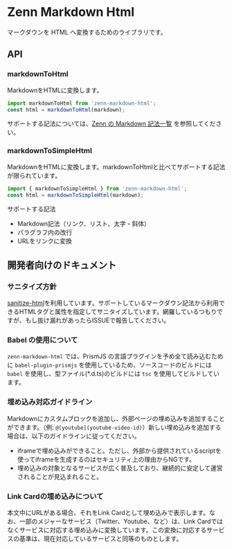 # Zenn Markdown Html

マークダウンを HTML へ変換するためのライブラリです。

## API

### markdownToHtml

MarkdownをHTMLに変換します。

```js
import markdownToHtml from 'zenn-markdown-html';
const html = markdownToHtml(markdown);
```

サポートする記法については、[Zenn の Markdown 記法一覧](https://zenn.dev/zenn/articles/markdown-guide) を参照してください。

### markdownToSimpleHtml

MarkdownをHTMLに変換します。markdownToHtmlと比べてサポートする記法が限られています。

```js
import { markdownToSimpleHtml } from 'zenn-markdown-html';
const html = markdownToSimpleHtml(markdown);
```

サポートする記法

- Markdown記法（リンク、リスト、太字・斜体）
- パラグラフ内の改行
- URLをリンクに変換

## 開発者向けのドキュメント

### サニタイズ方針

[sanitize-html](https://github.com/apostrophecms/sanitize-html)を利用しています。サポートしているマークダウン記法から利用できるHTMLタグと属性を指定してサニタイズしています。網羅しているつもりですが、もし抜け漏れがあったらISSUEで報告してください。

### Babel の使用について

`zenn-markdown-html` では、PrismJS の言語プラグインを予め全て読み込むために `babel-plugin-prismjs` を使用しているため、ソースコードのビルドには `babel` を使用し、型ファイル(\*.d.ts)のビルドには `tsc` を使用してビルドしています。

### 埋め込み対応ガイドライン

Markdownにカスタムブロックを追加し、外部ページの埋め込みを追加することができます。（例: `@[youtube](youtube-video-id)`）新しい埋め込みを追加する場合は、以下のガイドラインに従ってください。

- iframeで埋め込みができること。ただし、外部から提供されているscriptを使ってiframeを生成するのはセキュリティ上の理由からNGです。
- 埋め込みの対象となるサービスが広く普及しており、継続的に安定して運営されることが見込まれること。

### Link Cardの埋め込みについて

本文中にURLがある場合、それをLink Cardとして埋め込みで表示します。なお、一部のメジャーなサービス（Twitter、Youtube、など）は、Link Cardではなくサービスに対応する埋め込みに変換しています。この変換に対応するサービスの基準は、現在対応しているサービスと同等のものとします。
